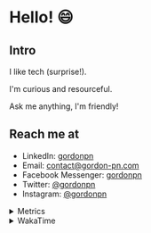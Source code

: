 # Hello! 😄

## Intro

I like tech (surprise!).

I'm curious and resourceful.

Ask me anything, I'm friendly!

## Reach me at

- LinkedIn: [gordonpn](https://www.linkedin.com/in/gordonpn/)
- Email: [contact@gordon-pn.com](mailto:contact@gordon-pn.com)
- Facebook Messenger: [gordonpn](https://www.messenger.com/t/Gordonpn)
- Twitter: [@gordonpn](https://twitter.com/Gordonpn)
- Instagram: [@gordonpn](https://www.instagram.com/gordonpn/)

<details>
  <summary>Metrics</summary>

  <img align="center" src="https://github.com/gordonpn/gordonpn/blob/master/github-metrics.svg" alt="GitHub Metrics">

</details>

<details>
  <summary>WakaTime</summary>

  <!--START_SECTION:waka-->
**I'm an Early 🐤** 

```text
🌞 Morning      148 commits       █████░░░░░░░░░░░░░░░░░░░░   20.36 % 
🌆 Daytime      276 commits       █████████░░░░░░░░░░░░░░░░   37.96 % 
🌃 Evening      265 commits       █████████░░░░░░░░░░░░░░░░   36.45 % 
🌙 Night         38 commits       █░░░░░░░░░░░░░░░░░░░░░░░░   05.23 % 

```
📅 **I'm Most Productive on Wednesday** 

```text
Monday         111 commits       ███░░░░░░░░░░░░░░░░░░░░░░   15.27 % 
Tuesday         94 commits       ███░░░░░░░░░░░░░░░░░░░░░░   12.93 % 
Wednesday      154 commits       █████░░░░░░░░░░░░░░░░░░░░   21.18 % 
Thursday        96 commits       ███░░░░░░░░░░░░░░░░░░░░░░   13.20 % 
Friday          93 commits       ███░░░░░░░░░░░░░░░░░░░░░░   12.79 % 
Saturday        63 commits       ██░░░░░░░░░░░░░░░░░░░░░░░   08.67 % 
Sunday         116 commits       ████░░░░░░░░░░░░░░░░░░░░░   15.96 % 

```


📊 **This Week I Spent My Time On** 

```text
💬 Programming Languages: 
Java                     7 hrs 55 mins       █████████████████░░░░░░░░   68.32 % 
YAML                     1 hr 26 mins        ███░░░░░░░░░░░░░░░░░░░░░░   12.41 % 
Brazil Dependency Config 57 mins             ██░░░░░░░░░░░░░░░░░░░░░░░   08.32 % 
ERB                      29 mins             █░░░░░░░░░░░░░░░░░░░░░░░░   04.28 % 
Markdown                 17 mins             ░░░░░░░░░░░░░░░░░░░░░░░░░   02.50 % 

🔥 Editors: 
IntelliJ                 9 hrs 28 mins       ████████████████████░░░░░   81.66 % 
VS Code                  2 hrs 7 mins        ████░░░░░░░░░░░░░░░░░░░░░   18.34 % 

```


 Last Updated on 10/02/2023 10:24:32 UTC
<!--END_SECTION:waka-->
</details>
